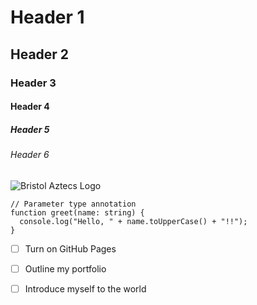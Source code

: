 # Header 1
## Header 2
### Header 3
#### Header 4
##### Header 5
###### Header 6

![Bristol Aztecs Logo](https://upload.wikimedia.org/wikipedia/en/5/5d/BristolAztecsLogo.jpg)

```
// Parameter type annotation
function greet(name: string) {
  console.log("Hello, " + name.toUpperCase() + "!!");
}
```

- [ ] Turn on GitHub Pages
- [ ] Outline my portfolio
- [ ] Introduce myself to the world

